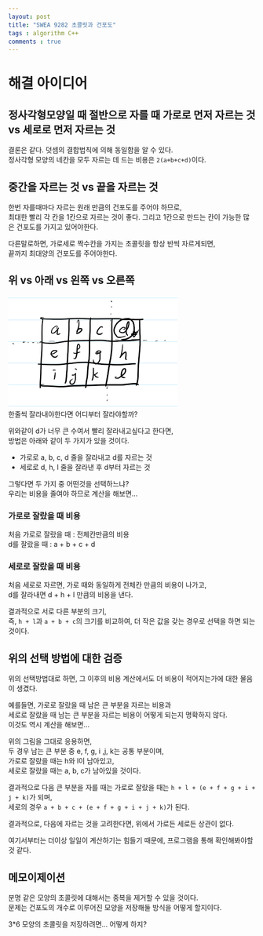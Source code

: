```yaml
---
layout: post
title: "SWEA 9282 초콜릿과 건포도"
tags : algorithm C++
comments : true
---
```


# 해결 아이디어
## 정사각형모양일 때 절반으로 자를 때 가로로 먼저 자르는 것 vs 세로로 먼저 자르는 것  
 결론은 같다. 덧셈의 결합법칙에 의해 동일함을 알 수 있다.  
정사각형 모양의 네칸을 모두 자르는 데 드는 비용은 `2(a+b+c+d)`이다.

## 중간을 자르는 것 vs 끝을 자르는 것
 한번 자를때마다 자르는 원래 만큼의 건포도를 주어야 하므로,  
 최대한 빨리 각 칸을 1칸으로 자르는 것이 좋다. 그리고 1칸으로 만드는 칸이 가능한 많은 건포도를 가지고 있어야한다.  

 다른말로하면, 가로세로 짝수칸을 가지는 초콜릿을 항상 반씩 자르게되면,  
 끝까지 최대양의 건포도를 주어야한다.

## 위 vs 아래 vs 왼쪽 vs 오른쪽
 ![예시1](https://github.com/leeseho/leeseho.github.io/blob/master/_posts/images/2020-03-16-22-35-18.png?raw=true)  
 한줄씩 잘라내야한다면 어디부터 잘라야할까?  

 위와같이 d가 너무 큰 수여서 빨리 잘라내고싶다고 한다면,  
 방법은 아래와 같이 두 가지가 있을 것이다.  

- 가로로 a, b, c, d 줄을 잘라내고 d를 자르는 것
- 세로로 d, h, l 줄을 잘라낸 후 d부터 자르는 것

 그렇다면 두 가지 중 어떤것을 선택하느냐?  
 우리는 비용을 줄여야 하므로 계산을 해보면...  

### 가로로 잘랐을 때 비용  
처음 가로로 잘랐을 때 : 전체칸만큼의 비용  
d를 잘랐을 때 : a + b + c + d

### 세로로 잘랐을 때 비용
처음 세로로 자르면, 가로 때와 동일하게 전체칸 만큼의 비용이 나가고,  
d를 잘라내면 d + h + l 만큼의 비용을 낸다.

결과적으로 서로 다른 부분의 크기,   
즉, `h + l`과 `a + b + c`의 크기를 비교하여,
더 작은 값을 갖는 경우로 선택을 하면 되는 것이다.

## 위의 선택 방법에 대한 검증
 위의 선택방법대로 하면, 그 이후의 비용 계산에서도 더 비용이 적어지는가에 대한 물음이 생겼다.

 예를들면, 가로로 잘랐을 때 남은 큰 부분을 자르는 비용과  
 세로로 잘랐을 때 남는 큰 부분을 자르는 비용이 어떻게 되는지 명확하지 않다.  
 이것도 역시 계산을 해보면...  
 
 위의 그림을 그대로 응용하면,  
 두 경우 남는 큰 부분 중 e, f, g, i ,j, k는 공통 부분이며,  
 가로로 잘랐을 때는 h와 l이 남아있고,  
 세로로 잘랐을 때는 a, b, c가 남아있을 것이다.

 결과적으로 다음 큰 부분을 자를 때는 가로로 잘랐을 때는 `h + l + (e + f + g + i + j + k)`가 되며,  
 세로의 경우 `a + b + c + (e + f + g + i + j + k)`가 된다. 


 결과적으로, 다음에 자르는 것을 고려한다면, 위에서 가로든 세로든 상관이 없다.

여기서부터는 더이상 일일이 계산하기는 힘들기 때문에, 프로그램을 통해 확인해봐야할 것 같다.
 

## 메모이제이션
 분명 같은 모양의 초콜릿에 대해서는 중복을 제거할 수 있을 것이다.  
 문제는 건포도의 개수로 이루어진 모양을 저장해둘 방식을 어떻게 할지이다.  
 
 3*6 모양의 초콜릿을 저장하려면... 어떻게 하지?


